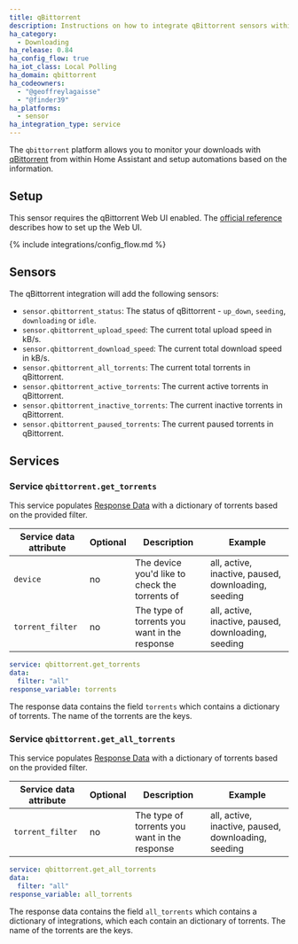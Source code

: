 ```yaml
---
title: qBittorrent
description: Instructions on how to integrate qBittorrent sensors within Home Assistant.
ha_category:
  - Downloading
ha_release: 0.84
ha_config_flow: true
ha_iot_class: Local Polling
ha_domain: qbittorrent
ha_codeowners:
  - "@geoffreylagaisse"
  - "@finder39"
ha_platforms:
  - sensor
ha_integration_type: service
---
```


The `qbittorrent` platform allows you to monitor your downloads with [qBittorrent](https://www.qbittorrent.org/) from within Home Assistant and setup automations based on the information.

## Setup

This sensor requires the qBittorrent Web UI enabled. The [official reference](https://github.com/qbittorrent/qBittorrent/wiki#webui-related) describes how to set up the Web UI.

{% include integrations/config_flow.md %}

## Sensors

The qBittorrent integration will add the following sensors:

- `sensor.qbittorrent_status`: The status of qBittorrent - `up_down`, `seeding`, `downloading` or `idle`.
- `sensor.qbittorrent_upload_speed`: The current total upload speed in kB/s.
- `sensor.qbittorrent_download_speed`: The current total download speed in kB/s.
- `sensor.qbittorrent_all_torrents`: The current total torrents in qBittorrent.
- `sensor.qbittorrent_active_torrents`: The current active torrents in qBittorrent.
- `sensor.qbittorrent_inactive_torrents`: The current inactive torrents in qBittorrent.
- `sensor.qbittorrent_paused_torrents`: The current paused torrents in qBittorrent.

## Services

### Service `qbittorrent.get_torrents`

This service populates [Response Data](/docs/scripts/service-calls#use-templates-to-handle-response-data)
with a dictionary of torrents based on the provided filter.

| Service data attribute | Optional | Description                                    | Example                                             |
| ---------------------- | -------- | ---------------------------------------------- | --------------------------------------------------- |
| `device`               | no       | The device you'd like to check the torrents of | all, active, inactive, paused, downloading, seeding |
| `torrent_filter`       | no       | The type of torrents you want in the response  | all, active, inactive, paused, downloading, seeding |

```yaml
service: qbittorrent.get_torrents
data:
  filter: "all"
response_variable: torrents
```

The response data contains the field `torrents` which contains a dictionary of torrents. The name of the torrents are the keys.

### Service `qbittorrent.get_all_torrents`

This service populates [Response Data](/docs/scripts/service-calls#use-templates-to-handle-response-data)
with a dictionary of torrents based on the provided filter.

| Service data attribute | Optional | Description                                   | Example                                             |
| ---------------------- | -------- | --------------------------------------------- | --------------------------------------------------- |
| `torrent_filter`       | no       | The type of torrents you want in the response | all, active, inactive, paused, downloading, seeding |

```yaml
service: qbittorrent.get_all_torrents
data:
  filter: "all"
response_variable: all_torrents
```

The response data contains the field `all_torrents` which contains a dictionary of integrations, which each contain an dictionary of torrents. The name of the torrents are the keys.
